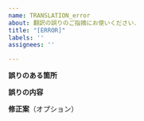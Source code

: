 ```yaml
---
name: TRANSLATION_error
about: 翻訳の誤りのご指摘にお使いください．
title: "[ERROR]"
labels: ''
assignees: ''

---
```


**誤りのある箇所**

**誤りの内容**

**修正案**（オプション）
